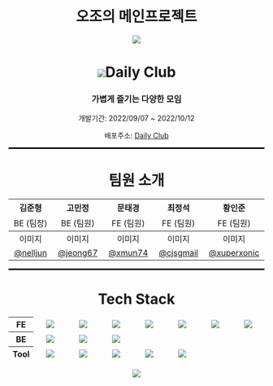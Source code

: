 <div align = center>
  <h1>오조의 메인프로젝트</h1>
  <img src="https://capsule-render.vercel.app/api?type=waving&color=ff5100&height=300&section=header&text=Daily%20Club&fontSize=90&fontColor=fff" />
  <h1><img src="https://user-images.githubusercontent.com/67827456/194221057-51fe063c-4fa9-4d1c-82cd-69e29e209bc6.png">Daily Club</h1>
  <h3>가볍게 즐기는 다양한 모임</h3>
  <div>
    <p>개발기간: 2022/09/07 ~ 2022/10/12</p>
    <p>배포주소: <a href = "">Daily Club</a></p>
  </div>
  <hr style="border: solid 1px black;">
  <h1>팀원 소개</h1>
    <table>
    <thead >
      <tr align="center">
        <th width = 200>김준형</th>
        <th width = 200>고민정</th>
        <th width = 200>문태경</th>
        <th width = 200>최정석</th>
        <th width = 200>황인준</th>
      </tr>
      <tr align="center">
        <td>BE (팀장)</td>
        <td>BE (팀원)</td>
        <td>FE (팀원)</td>
        <td>FE (팀원)</td>
        <td>FE (팀원)</td>
      </tr>
    <tbody>
      <tr align="center">
        <td>이미지</td>
        <td>이미지</td>
        <td>이미지</td>
        <td>이미지</td>
        <td>이미지</td>
      </tr>
      <tr align="center">
        <td><a href = "https://github.com/nelljun">@nelljun</a></td>
        <td><a href = "https://github.com/jeong67">@jeong67</a></td>
        <td><a href = "https://github.com/xmun74">@xmun74</a></td>
        <td><a href = "https://github.com/cjsgmail">@cjsgmail</a></td>
        <td><a href = "https://github.com/xuperxonic">@xuperxonic</a></td>
      </tr>
    </tbody>
    </thead>
  </table>
  <hr style="border: solid 1px black;">
  <h1>Tech Stack</h1>
  <table>
    <thead>
      <tr align = "center">
        <th>FE</th>
        <td width = 200><img src="https://img.shields.io/badge/TypeScript-3178C6?style=for-the-badge&logo=TypeScript&logoColor=white"/></td>
        <td width = 200><img src="https://img.shields.io/badge/React-61DAFB?style=for-the-badge&logo=React&logoColor=white"/></td>
        <td width = 200><img src="https://img.shields.io/badge/React Router-CA4245?style=for-the-badge&logo=React Router&logoColor=white"/></td>
        <td width = 200><img src="https://img.shields.io/badge/Redux-764ABC?style=for-the-badge&logo=Redux&logoColor=white"/></td>
        <td width = 200><img src="https://img.shields.io/badge/Axios-5A29E4?style=for-the-badge&logo=Axios&logoColor=white"/></td>
        <td width = 200><img src="https://img.shields.io/badge/styled－components-DB7093?style=for-the-badge&logo=styled-components&logoColor=white"/></td>
        <td width = 200><img src="https://img.shields.io/badge/Prettier-F7B93E?style=for-the-badge&logo=Prettier&logoColor=white"/></td>
      </tr>
      <tr align = "center">
        <th>BE</th>
        <td width = 200><img src="https://img.shields.io/badge/Figma-F24E1E?style=for-the-badge&logo=Figma&logoColor=white"/></td>
        <td width = 200><img src="https://img.shields.io/badge/Figma-F24E1E?style=for-the-badge&logo=Figma&logoColor=white"/></td>
        <td width = 200><img src="https://img.shields.io/badge/Figma-F24E1E?style=for-the-badge&logo=Figma&logoColor=white"/></td>
      </tr>
      <tr align = "center">
        <th>Tool</th>
        <td width = 200><img src="https://img.shields.io/badge/Slack-4A154B?style=for-the-badge&logo=Slack&logoColor=white"/></td>
        <td width = 200><img src="https://img.shields.io/badge/Notion-000000?style=for-the-badge&logo=Notion&logoColor=white"/></td>
        <td width = 200><img src="https://img.shields.io/badge/Figma-F24E1E?style=for-the-badge&logo=Figma&logoColor=white"/></td>
        <td width = 200><img src="https://img.shields.io/badge/Amazon AWS-232F3E?style=for-the-badge&logo=Amazon AWS&logoColor=white"/></td>
        <td width = 200><img src="https://img.shields.io/badge/Amazon S3-569A31?style=for-the-badge&logo=Amazon S3&logoColor=white"/></td>
      </tr>
    </thead>
  </table>
  <img src="https://capsule-render.vercel.app/api?type=waving&color=ff5100&height=150&section=footer&reversal=true&text=Daily%20Club&fontSize=90&fontColor=fff" />
</div>
